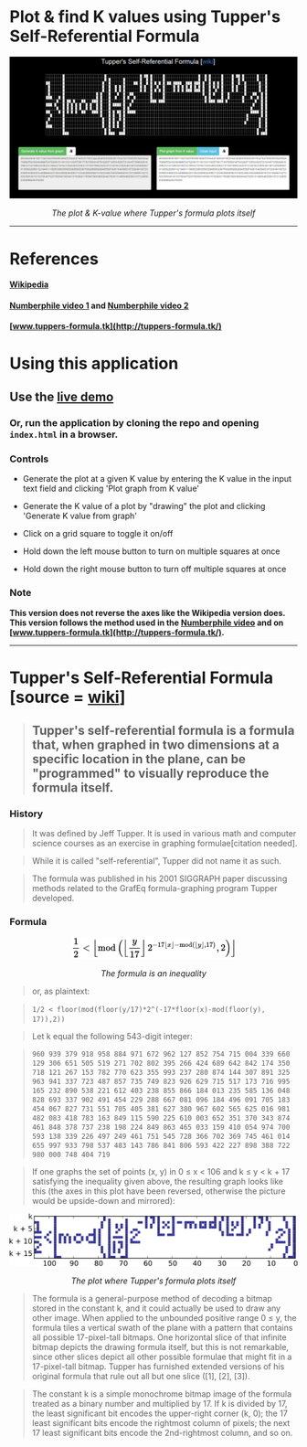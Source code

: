 # Plot & find K values using Tupper's Self-Referential Formula

<p align="center">
<img src="SCREENSHOTS/main.png">
<div align="center"><i>The plot & K-value where Tupper's formula plots itself</i></div>
</p>

-------------------

# References

#### [Wikipedia](https://en.wikipedia.org/wiki/Tupper%27s_self-referential_formula)
#### [Numberphile video 1](https://www.youtube.com/watch?v=_s5RFgd59ao) and [Numberphile video 2](https://www.youtube.com/watch?v=wx22jdwn5zQ)
#### [www.tuppers-formula.tk](http://tuppers-formula.tk/)

# Using this application

## Use the [live demo](https://programmersparadise.000webhostapp.com/)

### Or, run the application by cloning the repo and opening `index.html` in a browser.

### Controls

- Generate the plot at a given K value by entering the K value in the input text field and clicking 'Plot graph from K value'

- Generate the K value of a plot by "drawing" the plot and clicking 'Generate K value from graph'

- Click on a grid square to toggle it on/off

- Hold down the left mouse button to turn on multiple squares at once

- Hold down the right mouse button to turn off multiple squares at once

### Note

**This version does not reverse the axes like the Wikipedia version does.**  
**This version follows the method used in the [Numberphile video](https://www.youtube.com/watch?v=_s5RFgd59ao) and on [www.tuppers-formula.tk](http://tuppers-formula.tk/).**
  
  
-------------------

# Tupper's Self-Referential Formula [source = [wiki](https://en.wikipedia.org/wiki/Tupper%27s_self-referential_formula)]

> ## Tupper's self-referential formula is a formula that, when graphed in two dimensions at a specific location in the plane, can be "programmed" to visually reproduce the formula itself.

### History

> It was defined by Jeff Tupper. It is used in various math and computer science courses as an exercise in graphing formulae[citation needed].

> While it is called "self-referential", Tupper did not name it as such.

> The formula was published in his 2001 SIGGRAPH paper discussing methods related to the GrafEq formula-graphing program Tupper developed.

### Formula

<p align="center">
<img src="SCREENSHOTS/formula.png">
<div align="center"><i>The formula is an inequality</i></div>
</p>

> or, as plaintext: 

> `1/2 < floor(mod(floor(y/17)*2^(-17*floor(x)-mod(floor(y), 17)),2))`

> Let k equal the following 543-digit integer:

>     960 939 379 918 958 884 971 672 962 127 852 754 715 004 339 660 129 306 651 505 519 271 702 802 395 266 424 689 642 842 174 350 718 121 267 153 782 770 623 355 993 237 280 874 144 307 891 325 963 941 337 723 487 857 735 749 823 926 629 715 517 173 716 995 165 232 890 538 221 612 403 238 855 866 184 013 235 585 136 048 828 693 337 902 491 454 229 288 667 081 096 184 496 091 705 183 454 067 827 731 551 705 405 381 627 380 967 602 565 625 016 981 482 083 418 783 163 849 115 590 225 610 003 652 351 370 343 874 461 848 378 737 238 198 224 849 863 465 033 159 410 054 974 700 593 138 339 226 497 249 461 751 545 728 366 702 369 745 461 014 655 997 933 798 537 483 143 786 841 806 593 422 227 898 388 722 980 000 748 404 719

> If one graphs the set of points (x, y) in 0 ≤ x < 106 and k ≤ y < k + 17 satisfying the inequality given above, the resulting graph looks like this (the axes in this plot have been reversed, otherwise the picture would be upside-down and mirrored):

<p align="center">
<img src="SCREENSHOTS/plot1.png">
<div align="center"><i>The plot where Tupper's formula plots itself</i></div>
</p>

> The formula is a general-purpose method of decoding a bitmap stored in the constant k, and it could actually be used to draw any other image. When applied to the unbounded positive range 0 ≤ y, the formula tiles a vertical swath of the plane with a pattern that contains all possible 17-pixel-tall bitmaps. One horizontal slice of that infinite bitmap depicts the drawing formula itself, but this is not remarkable, since other slices depict all other possible formulae that might fit in a 17-pixel-tall bitmap. Tupper has furnished extended versions of his original formula that rule out all but one slice ([1], [2], [3]).

> The constant k is a simple monochrome bitmap image of the formula treated as a binary number and multiplied by 17. If k is divided by 17, the least significant bit encodes the upper-right corner (k, 0); the 17 least significant bits encode the rightmost column of pixels; the next 17 least significant bits encode the 2nd-rightmost column, and so on.
